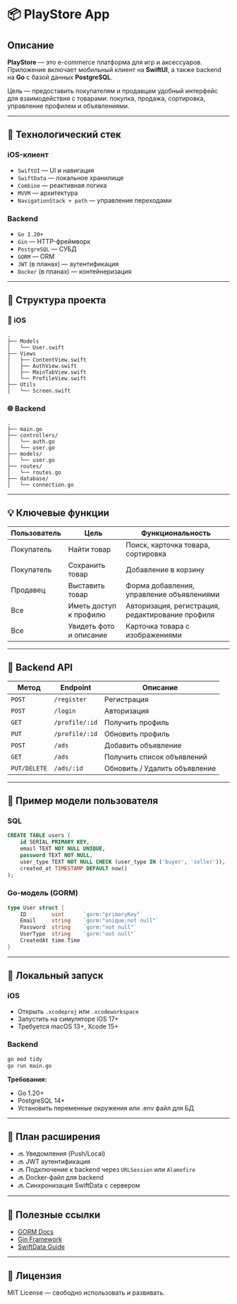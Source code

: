 # 📦 PlayStore App

## Описание

**PlayStore** — это e-commerce платформа для игр и аксессуаров. Приложение включает мобильный клиент на **SwiftUI**, а также backend на **Go** с базой данных **PostgreSQL**.

Цель — предоставить покупателям и продавцам удобный интерфейс для взаимодействия с товарами: покупка, продажа, сортировка, управление профилем и объявлениями.

---

## 🔧 Технологический стек

### iOS-клиент

- `SwiftUI` — UI и навигация
- `SwiftData` — локальное хранилище
- `Combine` — реактивная логика
- `MVVM` — архитектура
- `NavigationStack + path` — управление переходами

### Backend

- `Go 1.20+`
- `Gin` — HTTP-фреймворк
- `PostgreSQL` — СУБД
- `GORM` — ORM
- `JWT` (в планах) — аутентификация
- `Docker` (в планах) — контейнеризация

---

## 📁 Структура проекта

### 📱 iOS

```plaintext
.
├── Models
│   └── User.swift
├── Views
│   ├── ContentView.swift
│   ├── AuthView.swift
│   ├── MainTabView.swift
│   └── ProfileView.swift
├── Utils
│   └── Screen.swift
```

### 🌐 Backend

```plaintext
.
├── main.go
├── controllers/
│   └── auth.go
│   └── user.go
├── models/
│   └── user.go
├── routes/
│   └── routes.go
├── database/
│   └── connection.go
```

---

## 💡 Ключевые функции

| Пользователь | Цель | Функциональность |
|--------------|------|------------------|
| Покупатель | Найти товар | Поиск, карточка товара, сортировка |
| Покупатель | Сохранить товар | Добавление в корзину |
| Продавец | Выставить товар | Форма добавления, управление объявлениями |
| Все | Иметь доступ к профилю | Авторизация, регистрация, редактирование профиля |
| Все | Увидеть фото и описание | Карточка товара с изображениями |

---

## 🔐 Backend API

| Метод | Endpoint | Описание |
|-------|----------|----------|
| `POST` | `/register` | Регистрация |
| `POST` | `/login` | Авторизация |
| `GET` | `/profile/:id` | Получить профиль |
| `PUT` | `/profile/:id` | Обновить профиль |
| `POST` | `/ads` | Добавить объявление |
| `GET` | `/ads` | Получить список объявлений |
| `PUT/DELETE` | `/ads/:id` | Обновить / Удалить объявление |

---

## 🧪 Пример модели пользователя

### SQL

```sql
CREATE TABLE users (
    id SERIAL PRIMARY KEY,
    email TEXT NOT NULL UNIQUE,
    password TEXT NOT NULL,
    user_type TEXT NOT NULL CHECK (user_type IN ('buyer', 'seller')),
    created_at TIMESTAMP DEFAULT now()
);
```

### Go-модель (GORM)

```go
type User struct {
    ID        uint      `gorm:"primaryKey"`
    Email     string    `gorm:"unique;not null"`
    Password  string    `gorm:"not null"`
    UserType  string    `gorm:"not null"`
    CreatedAt time.Time
}
```

---

## 🚀 Локальный запуск

### iOS

- Открыть `.xcodeproj` или `.xcodeworkspace`
- Запустить на симуляторе iOS 17+
- Требуется macOS 13+, Xcode 15+

### Backend

```bash
go mod tidy
go run main.go
```

**Требования:**

- Go 1.20+
- PostgreSQL 14+
- Установить переменные окружения или .env файл для БД

---

## 🔄 План расширения

- 🔜 Уведомления (Push/Local)
- 🔜 JWT аутентификация
- 🔜 Подключение к backend через `URLSession` или `Alamofire`
- 🔜 Docker-файл для backend
- 🔜 Синхронизация SwiftData с сервером

---

## 📌 Полезные ссылки

- [GORM Docs](https://gorm.io/docs/)
- [Gin Framework](https://github.com/gin-gonic/gin)
- [SwiftData Guide](https://developer.apple.com/documentation/swiftdata/)

---

## 📄 Лицензия

MIT License — свободно использовать и развивать.

